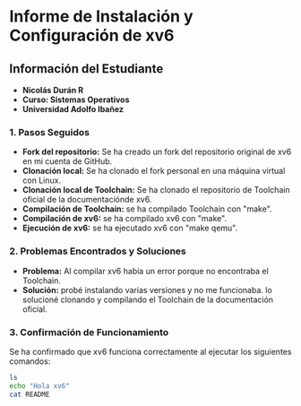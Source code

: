 # Informe de Instalación y Configuración de xv6

## Información del Estudiante
* **Nicolás Durán R** 
* **Curso: Sistemas Operativos**
* **Universidad Adolfo Ibañez** 


### 1. Pasos Seguidos
* **Fork del repositorio:** Se ha creado un fork del repositorio original de xv6 en mi cuenta de GitHub.
* **Clonación local:** Se ha clonado el fork personal en una máquina virtual con Linux.
* **Clonación local de Toolchain:** Se ha clonado el repositorio de Toolchain oficial de la documentaciónde xv6.
* **Compilación de Toolchain:** se ha compilado Toolchain con "make".
* **Compilación de xv6:** se ha compilado xv6 con "make".
* **Ejecución de xv6:** se ha ejecutado xv6 con "make qemu".


### 2. Problemas Encontrados y Soluciones
* **Problema:** Al compilar xv6 había un error porque no encontraba el Toolchain.
* **Solución:**  probé instalando varias versiones y no me funcionaba. lo solucioné clonando y compilando el Toolchain de la documentación oficial.

### 3. Confirmación de Funcionamiento
Se ha confirmado que xv6 funciona correctamente al ejecutar los siguientes comandos:
```bash
ls
echo "Hola xv6"
cat README
